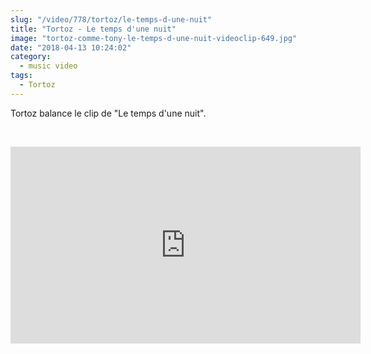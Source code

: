 ```yaml
--- 
slug: "/video/778/tortoz/le-temps-d-une-nuit"
title: "Tortoz - Le temps d'une nuit"
image: "tortoz-comme-tony-le-temps-d-une-nuit-videoclip-649.jpg"
date: "2018-04-13 10:24:02"
category:
  - music video
tags:
  - Tortoz
---
```

<p>Tortoz balance le clip de "Le temps d'une nuit".</p><br/><p><iframe width="560" height="315" src="https://www.youtube.com/embed/ztoWPrR-lOo" frameborder="0" allow="autoplay; encrypted-media" allowfullscreen></iframe></p>
